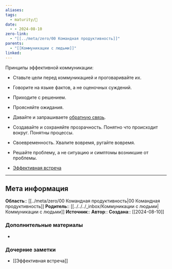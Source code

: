 ```yaml
---
aliases: 
tags:
  - maturity/🌱
date:
  - - 2024-08-10
zero-link:
  - "[[../meta/zero/00 Командная продуктивность]]"
parents:
  - "[[Коммуникации с людьми]]"
linked: 
---
```

Принципы эффективной коммуникации:
- Ставьте цели перед коммуникацией и проговаривайте их.
- Говорите на языке фактов, а не оценочных суждений.
- Приходите с решением.
- Проясняйте ожидания.
- Давайте и запрашиваете [обратную связь](../../../knowledge/education/Обратная%20связь.md).
- Создавайте и сохраняйте прозрачность. Понятно что происходит вокруг. Понятны процессы.
- Своевременность. Хвалите вовремя, ругайте вовремя.
- Решайте проблему, а не ситуацию и симптомы возникшие от проблемы.


- [Эффективная встреча](Эффективная%20встреча.md)
***
## Мета информация
**Область**:: [[../meta/zero/00 Командная продуктивность|00 Командная продуктивность]]
**Родитель**:: [[../../../_inbox/Коммуникации с людьми|Коммуникации с людьми]]
**Источник**:: 
**Автор**:: 
**Создана**:: [[2024-08-10]]
### Дополнительные материалы
- 
### Дочерние заметки
<!-- QueryToSerialize: LIST FROM [[]] WHERE contains(Родитель, this.file.link) or contains(parents, this.file.link) -->
<!-- SerializedQuery: LIST FROM [[]] WHERE contains(Родитель, this.file.link) or contains(parents, this.file.link) -->
- [[Эффективная встреча]]
<!-- SerializedQuery END -->
